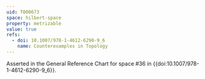```yaml
---
uid: T000673
space: hilbert-space
property: metrizable
value: true
refs:
  - doi: 10.1007/978-1-4612-6290-9_6
    name: Counterexamples in Topology
---
```

Asserted in the General Reference Chart for space #36 in
{{doi:10.1007/978-1-4612-6290-9_6}}.
